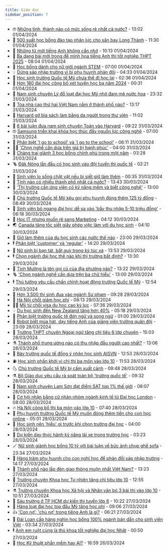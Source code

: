 ```yaml
---
title: Giáo dục
sidebar_position: 7
---
```


<!-- vnexpress-giao-duc:START -->
- 🤓 [Những tỉnh, thành nào có mức sống rẻ nhất cả nước?](https://vnexpress.net/nhung-tinh-thanh-nao-co-muc-song-re-nhat-ca-nuoc-4729250.html) - 13:02 01/04/2024
- 🦆 [500 suất học bổng đào tạo nhân lực cho sân bay Long Thành](https://vnexpress.net/500-suat-hoc-bong-dao-tao-nhan-luc-cho-san-bay-long-thanh-4729235.html) - 11:30 01/04/2024
- 🦩 [Những từ mới tiếng Anh không cần nhớ](https://vnexpress.net/nhung-tu-moi-tieng-anh-khong-can-nho-4728723.html) - 10:13 01/04/2024
- 🌮 [Ba dạng bài mới trong đề minh họa tiếng Anh thi tốt nghiệp THPT 2025](https://vnexpress.net/ba-dang-bai-moi-trong-de-minh-hoa-tieng-anh-thi-tot-nghiep-thpt-2025-4728717.html) - 08:04 01/04/2024
- 🔭 [Học bổng dành cho nữ giới ngành STEM](https://vnexpress.net/hoc-bong-danh-cho-nu-gioi-nganh-stem-4727541.html) - 07:00 01/04/2024
- 💡 [Dừng sáp nhập trường vì bị phụ huynh phản đối](https://vnexpress.net/dung-sap-nhap-truong-vi-bi-phu-huynh-phan-doi-4729013.html) - 04:33 01/04/2024
- 🥰 [Học sinh trường Quốc tế Mỹ chưa thể đi học lại](https://vnexpress.net/hoc-sinh-truong-quoc-te-my-chua-the-di-hoc-lai-4728818.html) - 02:36 01/04/2024
- 🐲 [Hơn 180 đại học công bố xét tuyển học bạ năm 2024](https://vnexpress.net/hon-180-dai-hoc-cong-bo-xet-tuyen-hoc-ba-nam-2024-4728811.html) - 00:31 01/04/2024
- 🦒 [Nam sinh chuyên Lý đỗ loạt đại học Mỹ nhờ đam mê nước hoa](https://vnexpress.net/nam-sinh-chuyen-ly-do-loat-dai-hoc-my-nho-dam-me-nuoc-hoa-4728846.html) - 23:32 31/03/2024
- 🦆 [Tòa nhà cao thứ hai Việt Nam nằm ở thành phố nào?](https://vnexpress.net/toa-nha-cao-thu-hai-viet-nam-nam-o-thanh-pho-nao-4728757.html) - 13:17 31/03/2024
- 🧰 [Harvard gỡ bìa sách làm bằng da người trong thư viện](https://vnexpress.net/harvard-go-bia-sach-lam-bang-da-nguoi-trong-thu-vien-4728519.html) - 11:02 31/03/2024
- 🐘 [6 bài luận đưa nam sinh chuyên Toán vào Harvard](https://vnexpress.net/6-bai-luan-dua-nam-sinh-chuyen-toan-vao-harvard-4728607.html) - 09:22 31/03/2024
- 🤓 [Samsung triển khai khóa học thúc đẩy nguồn lực công nghệ](https://vnexpress.net/samsung-trien-khai-khoa-hoc-thuc-day-nguon-luc-cong-nghe-4728237.html) - 07:00 31/03/2024
- 🧰 [Phân biệt &#39;I go to school&#39; và &#39;I go to the school&#39;](https://vnexpress.net/phan-biet-i-go-to-school-va-i-go-to-the-school-4728722.html) - 06:11 31/03/2024
- 🧑‍💻 [&#39;Chọn nghề cần dựa trên giá trị hạnh phúc&#39;](https://vnexpress.net/chon-nghe-can-dua-tren-gia-tri-hanh-phuc-4726185.html) - 04:00 31/03/2024
- 🫶 [Chàng trai giành 3 học bổng chính phủ trong một năm](https://vnexpress.net/chang-trai-gianh-3-hoc-bong-chinh-phu-trong-mot-nam-4728678.html) - 03:28 31/03/2024
- 🪜 [Đăk Nông lần đầu có học sinh vào đội tuyển thi quốc tế](https://vnexpress.net/dak-nong-lan-dau-co-hoc-sinh-vao-doi-tuyen-thi-quoc-te-4728168.html) - 02:21 31/03/2024
- 🎊 [Sinh viên lo sống chật vật nếu bị siết giờ làm thêm](https://vnexpress.net/sinh-vien-lo-song-chat-vat-neu-bi-siet-gio-lam-them-4726988.html) - 00:35 31/03/2024
- 🧐 [Tỉnh nào có nhiều thành phố nhất cả nước?](https://vnexpress.net/tinh-nao-co-nhieu-thanh-pho-nhat-ca-nuoc-4728581.html) - 13:43 30/03/2024
- 🌈 [&#39;Thị trường cần ứng viên có kỹ năng mềm và biết công nghệ&#39;](https://vnexpress.net/thi-truong-can-ung-vien-co-ky-nang-mem-va-biet-cong-nghe-4726182.html) - 13:00 30/03/2024
- 🥰 [Chủ trường Quốc tế Mỹ kêu gọi phụ huynh đóng thêm 125 tỷ đồng](https://vnexpress.net/chu-truong-quoc-te-my-keu-goi-phu-huynh-dong-them-125-ty-dong-4728486.html) - 08:49 30/03/2024
- 🎡 [Sinh viên bỏ ngang đại học dễ sa vào &#39;bẫy thu nhập 5-10 triệu đồng&#39;](https://vnexpress.net/sinh-vien-bo-ngang-dai-hoc-de-sa-vao-bay-thu-nhap-5-10-trieu-dong-4728473.html) - 06:18 30/03/2024
- 🎊 [Học IT nhưng muốn rẽ sang Marketing](https://vnexpress.net/hoc-it-nhung-muon-re-sang-marketing-4726399.html) - 04:12 30/03/2024
- 🌏 [Canada tăng tốc siết giấy phép việc làm với du học sinh](https://vnexpress.net/canada-tang-toc-siet-giay-phep-viec-lam-voi-du-hoc-sinh-4728414.html) - 04:10 30/03/2024
- 🥸 [Giờ làm thêm của du học sinh các nước thế nào](https://vnexpress.net/gio-lam-them-cua-du-hoc-sinh-cac-nuoc-the-nao-4727641.html) - 23:00 29/03/2024
- 🕴 [Phân biệt &#39;customer&#39; và &#39;regular&#39;](https://vnexpress.net/phan-biet-customer-va-regular-4728289.html) - 14:20 29/03/2024
- 💂 [Nữ sinh bị bạn tát, bắt quỳ trong ký túc xá](https://vnexpress.net/nu-sinh-bi-ban-tat-bat-quy-trong-ky-tuc-xa-4728314.html) - 13:53 29/03/2024
- 🕴 [Chọn ngành đại học thế nào khi thị trường bất định?](https://vnexpress.net/chon-nganh-dai-hoc-the-nao-khi-thi-truong-bat-dinh-4726184.html) - 13:30 29/03/2024
- 🌋 [Tỉnh Mường là tên gọi cũ của địa phương nào?](https://vnexpress.net/tinh-muong-la-ten-goi-cu-cua-dia-phuong-nao-4728302.html) - 13:22 29/03/2024
- 🪜 [&#39;Chọn ngành nghề cần dựa trên ba chữ hiểu&#39;](https://vnexpress.net/chon-nganh-nghe-can-dua-tren-ba-chu-hieu-4726183.html) - 13:00 29/03/2024
- 🕴 [Thủ tướng yêu cầu chấn chỉnh hoạt động trường Quốc tế Mỹ](https://vnexpress.net/thu-tuong-yeu-cau-chan-chinh-hoat-dong-truong-quoc-te-my-4728316.html) - 12:54 29/03/2024
- 🎃 [Hơn 3.500 thí sinh đua vào ngành Sư phạm](https://vnexpress.net/hon-3-500-thi-sinh-dua-vao-nganh-su-pham-4728084.html) - 09:28 29/03/2024
- 🦏 [Hà Nội chốt giảm học phí](https://vnexpress.net/ha-noi-chot-giam-hoc-phi-4728183.html) - 08:13 29/03/2024
- 🧑‍🏫 [Mỹ từ chối visa du học cao kỷ lục](https://vnexpress.net/my-tu-choi-visa-du-hoc-cao-ky-luc-4728165.html) - 07:36 29/03/2024
- 💡 [Du học sinh đến New Zealand tăng hơn 40%](https://vnexpress.net/du-hoc-sinh-den-new-zealand-tang-hon-40-4726931.html) - 05:18 29/03/2024
- 🐎 [Phân biệt trường quốc tế đơn ngữ và song ngữ](https://vnexpress.net/phan-biet-truong-quoc-te-don-ngu-va-song-ngu-4727893.html) - 01:00 29/03/2024
- 🧰 [Robot biết múa hát, dạy tiếng Anh của giảng viên trường quân đội](https://vnexpress.net/robot-biet-mua-hat-day-tieng-anh-cua-giang-vien-truong-quan-doi-4727632.html) - 23:09 28/03/2024
- 🙉 [Trường THPT chuyên Ngoại ngữ tăng chỉ tiêu 6 lớp chuyên](https://vnexpress.net/truong-thpt-chuyen-ngoai-ngu-tang-chi-tieu-6-lop-chuyen-4727869.html) - 15:03 28/03/2024
- ⚗️ [Thành phố trung ương nào có thu nhập đầu người cao nhất?](https://vnexpress.net/thanh-pho-trung-uong-nao-co-thu-nhap-dau-nguoi-cao-nhat-4727660.html) - 13:06 28/03/2024
- 🌝 [Bảy trường quốc tế đồng ý nhận học sinh AISVN](https://vnexpress.net/bay-truong-quoc-te-dong-y-nhan-hoc-sinh-aisvn-4727871.html) - 12:53 28/03/2024
- ⛽️ [Học sinh phấn khởi vì chỉ thi ba môn vào lớp 10](https://vnexpress.net/hoc-sinh-phan-khoi-vi-chi-thi-ba-mon-vao-lop-10-4727776.html) - 11:53 28/03/2024
- 🌜 [Chủ trường Quốc tế Mỹ bị cấm xuất cảnh](https://vnexpress.net/chu-truong-quoc-te-my-bi-cam-xuat-canh-4727810.html) - 09:48 28/03/2024
- ⚗️ [Bộ Giáo dục yêu cầu rà soát toàn bộ &#39;trường quốc tế&#39;](https://vnexpress.net/bo-giao-duc-yeu-cau-ra-soat-toan-bo-truong-quoc-te-4727796.html) - 09:32 28/03/2024
- 🧰 [Nam sinh chuyên Lam Sơn đạt điểm SAT top 1% thế giới](https://vnexpress.net/nam-sinh-chuyen-lam-son-dat-diem-sat-top-1-the-gioi-4727664.html) - 08:07 28/03/2024
- 🤗 [Cơ hội nhận bằng cử nhân nhóm ngành kinh tế từ Đại học London](https://vnexpress.net/co-hoi-nhan-bang-cu-nhan-nhom-nganh-kinh-te-tu-dai-hoc-london-4727100.html) - 08:00 28/03/2024
- 🔥 [Hà Nội công bố thi ba môn vào lớp 10](https://vnexpress.net/ha-noi-cong-bo-thi-ba-mon-vao-lop-10-4720710.html) - 07:40 28/03/2024
- 💪 [Phụ huynh trường Quốc tế Mỹ muốn đóng thêm tiền cho con học online](https://vnexpress.net/phu-huynh-truong-quoc-te-my-muon-dong-them-tien-cho-con-hoc-online-4726310.html) - 05:01 28/03/2024
- 💂 [Học sinh nên &#39;hiểu&#39; gì trước khi chọn trường đại học](https://vnexpress.net/hoc-sinh-nen-hieu-gi-truoc-khi-chon-truong-dai-hoc-4725504.html) - 04:00 28/03/2024
- 🌮 [Dự kiến ​​​​dạy thực hành kỹ năng lái xe trong trường học](https://vnexpress.net/du-kien-day-thuc-hanh-ky-nang-lai-xe-trong-truong-hoc-4727455.html) - 03:23 28/03/2024
- 🪄 [Nữ sinh giành học bổng 10 tỷ với bài luận về bức ảnh chụp ghế sofa](https://vnexpress.net/nu-sinh-gianh-hoc-bong-10-ty-voi-bai-luan-ve-buc-anh-chup-ghe-sofa-4724072.html) - 23:34 27/03/2024
- 🎡 [Hàng trăm phụ huynh cho con nghỉ học để phản đối sáp nhập trường](https://vnexpress.net/hang-tram-phu-huynh-cho-con-nghi-hoc-de-phan-doi-sap-nhap-truong-4727430.html) - 14:17 27/03/2024
- 🌈 [Thành phố nào lắp đèn giao thông muộn nhất Việt Nam?](https://vnexpress.net/thanh-pho-nao-lap-den-giao-thong-muon-nhat-viet-nam-4727376.html) - 13:23 27/03/2024
- 🎊 [Trường chuyên Khoa học Tự nhiên tăng chỉ tiêu lớp 10](https://vnexpress.net/truong-chuyen-khoa-hoc-tu-nhien-tang-chi-tieu-lop-10-4727426.html) - 12:55 27/03/2024
- ⚗️ [Trường chuyên Khoa học Xã hội và Nhân văn bỏ 3 bài thi vào lớp 10](https://vnexpress.net/truong-chuyen-khoa-hoc-xa-hoi-va-nhan-van-bo-3-bai-thi-vao-lop-10-4727394.html) - 10:51 27/03/2024
- 🌁 [Sáu trường ở TP HCM dự kiến thi tuyển lớp 6](https://vnexpress.net/sau-truong-o-tp-hcm-du-kien-thi-tuyen-lop-6-4727362.html) - 10:22 27/03/2024
- 🦏 [Hàng loạt đại học top đầu Mỹ tăng học phí](https://vnexpress.net/hang-loat-dai-hoc-top-dau-my-tang-hoc-phi-4727258.html) - 09:06 27/03/2024
- 👍 [&#39;Con nợ&#39;, &#39;chủ nợ&#39; trong tiếng Anh là gì?](https://vnexpress.net/con-no-chu-no-trong-tieng-anh-la-gi-4727247.html) - 06:21 27/03/2024
- 🌈 [Đài Loan cấp hàng nghìn học bổng 100% ngành bán dẫn cho sinh viên Việt](https://vnexpress.net/dai-loan-cap-hang-nghin-hoc-bong-100-nganh-ban-dan-cho-sinh-vien-viet-4727076.html) - 03:34 27/03/2024
- 🕴 [Anh em ruột cùng là thủ khoa tốt nghiệp đại học Nhật](https://vnexpress.net/anh-em-ruot-cung-la-thu-khoa-tot-nghiep-dai-hoc-nhat-4726427.html) - 00:50 27/03/2024
- 🧰 [Học Kỹ thuật phần mềm hay AI?](https://vnexpress.net/hoc-ky-thuat-phan-mem-hay-ai-4726975.html) - 16:59 26/03/2024<!-- vnexpress-giao-duc:END -->
